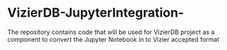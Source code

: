 # VizierDB-JupyterIntegration-
The repository contains code that will be used for VizierDB project as a component to convert the Jupyter Notebook in to Vizier accepted format
